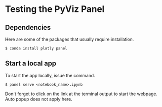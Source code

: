 # Testing the PyViz Panel

## Dependencies
Here are some of the packages that usually require installation.  
```
$ conda install plotly panel
```

## Start a local app
To start the app locally, issue the command.
```
$ panel serve <notebook_name>.ipynb
```

Don't forget to click on the link at the terminal output to start the webpage. Auto popup does not apply here.  
